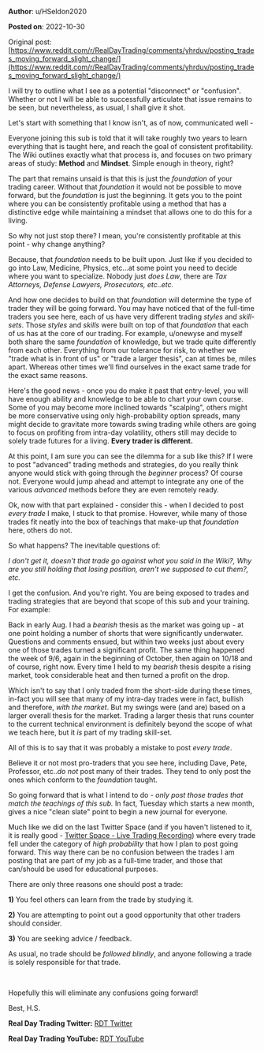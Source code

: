 **Author**: u/HSeldon2020

**Posted on**: 2022-10-30

Original post: [https://www.reddit.com/r/RealDayTrading/comments/yhrduv/posting_trades_moving_forward_slight_change/](https://www.reddit.com/r/RealDayTrading/comments/yhrduv/posting_trades_moving_forward_slight_change/)

I will try to outline what I see as a potential "disconnect" or "confusion".  Whether or not I will be able to successfully articulate that issue remains to be seen, but nevertheless, as usual, I shall give it shot.

Let's start with something that I know isn't, as of now, communicated well - 

Everyone joining this sub is told that it will take roughly two years to learn everything that is taught here, and reach the goal of consistent profitability.  The Wiki outlines exactly what that process is, and focuses on two primary areas of study: **Method** and **Mindset**.  Simple enough in theory, right?

The part that remains unsaid is that this is just the *foundation* of your trading career.  Without that *foundation* it would not be possible to move forward, but the *foundation* is just the beginning.  It gets you to the point where you can be consistently profitable using a method that has a distinctive edge while maintaining a mindset that allows one to do this for a living.  

So why not just stop there? I mean, you're consistently profitable at this point - why change anything?

Because, that *foundation* needs to be built upon. Just like if you decided to go into Law, Medicine, Physics, etc...at some point you need to decide where you want to specialize.  Nobody just *does Law*, there are *Tax Attorneys, Defense Lawyers, Prosecutors, etc..etc.*  

And how one decides to build on that *foundation* will determine the type of trader they will be going forward.  You may have noticed that of the full-time traders you see here, each of us have very different trading *styles* and *skill-sets*.  Those *styles* and *skills* were built on top of that *foundation* that each of us has at the core of our trading. For example, u/onewyse and myself both share the same *foundation* of knowledge, but we trade quite differently from each other.  Everything from our tolerance for risk, to whether we "trade what is in front of us" or "trade a larger thesis", can at times be, miles apart.  Whereas other times we'll find ourselves in the exact same trade for the exact same reasons.

Here's the good news - once you do make it past that entry-level, you will have enough ability and knowledge to be able to chart your own course.  Some of you may become more inclined towards "scalping", others might be more conservative using only high-probability option spreads, many might decide to gravitate more towards swing trading while others are going to focus on profiting from intra-day volatility, others still may decide to solely trade futures for a living. **Every trader is different.**  

At this point, I am sure you can see the dilemma for a sub like this?  If I were to post "advanced" trading methods and strategies, do you really think anyone would stick with going through the *beginner* process? Of course not.  Everyone would jump ahead and attempt to integrate any one of the various *advanced* methods before they are even remotely ready.

Ok, now with that part explained - consider this - when I decided to post *every trade* I make, I stuck to that promise.  However, while many of those trades fit neatly into the box of teachings that make-up that *foundation* here, others do not.  

So what happens?  The inevitable questions of: 

*I don't get it, doesn't that trade go against what you said in the Wiki?,* *Why are you still holding that losing position, aren't we supposed to cut them?, etc.*  

I get the confusion. And you're right.  You are being exposed to trades and trading strategies that are beyond that scope of this sub and your training.  For example:

Back in early Aug. I had a *bearish* thesis as the market was going up - at one point holding a number of shorts that were significantly underwater.  Questions and comments ensued, but within two weeks just about every one of those trades turned a significant profit.  The same thing happened the week of 9/6, again in the beginning of October, then again on 10/18 and of course, right now.  Every time I held to my *bearish* thesis despite a rising market, took considerable heat and then turned a profit on the drop.  

Which isn't to say that I only traded from the short-side during these times, in-fact you will see that many of my intra-day trades were in fact, bullish and therefore, *with the market*.  But my swings were (and are) based on a larger overall thesis for the market.  Trading a larger thesis that runs counter to the current technical environment is definitely beyond the scope of what we teach here, but it *is* part of my trading skill-set. 

All of this is to say that it was probably a mistake to post *every trade*.  

Believe it or not most pro-traders that you see here, including Dave, Pete, Professor, etc..*do not* post many of their trades.  They tend to only post the ones which conform to the *foundation* taught.  

So going forward that is what I intend to do - *only post those trades that match the teachings of this sub.* In fact, Tuesday which starts a new month, gives a nice "clean slate" point to begin a new journal for everyone.  

Much like we did on the last Twitter Space (and if you haven't listened to it, it is really good - [Twitter Space - Live Trading Recording](https://twitter.com/RealDayTrading/status/1585724643775721472?s=20&t=PVDlqEVLZgG-19pp3b8ixQ)) where every trade fell under the category of *high probability* that how I plan to post going forward.   This way there can be no confusion between the trades I am posting that are part of my job as a full-time trader, and those that can/should be used for educational purposes.  

There are only three reasons one should post a trade:

**1)** You feel others can learn from the trade by studying it.

**2)** You are attempting to point out a good opportunity that other traders should consider.

**3)** You are seeking advice / feedback.

As usual, no trade should be *followed blindly*, and anyone following a trade is solely responsible for that trade.  

&#x200B;

Hopefully this will eliminate any confusions going forward!

 

Best, H.S.

**Real Day Trading Twitter:** [RDT Twitter](https://twitter.com/realdaytrading)

**Real Day Trading YouTube:** [RDT YouTube](https://www.youtube.com/c/RealDayTrading)